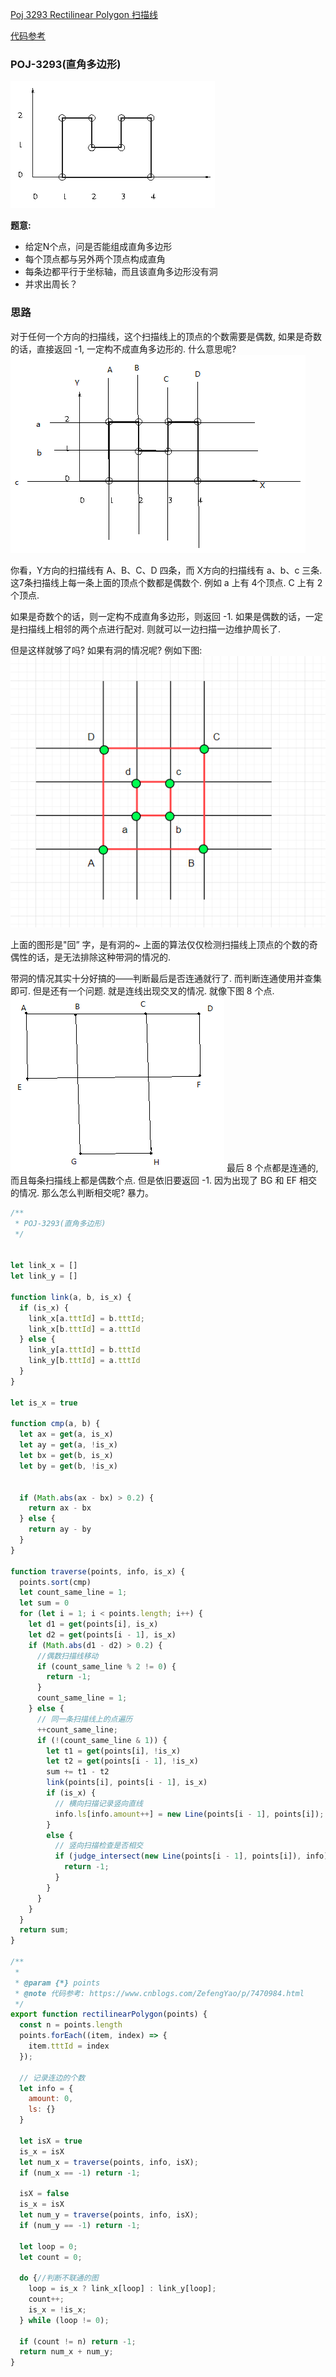 [Poj 3293 Rectilinear Polygon 扫描线](https://yfscfs.gitee.io/post/poj-3293-rectilinear-polygon-%E6%89%AB%E6%8F%8F%E7%BA%BF/)

[代码参考](https://www.cnblogs.com/ZefengYao/p/7470984.html)

### POJ-3293(直角多边形)

![alt](./img/002.png)

**题意:**
- 给定N个点，问是否能组成直角多边形
- 每个顶点都与另外两个顶点构成直角
- 每条边都平行于坐标轴，而且该直角多边形没有洞
- 并求出周长？

### 思路
对于任何一个方向的扫描线，这个扫描线上的顶点的个数需要是偶数, 如果是奇数的话，直接返回 -1, 一定构不成直角多边形的. 什么意思呢?
![alt](./img/003.png)

你看，Y方向的扫描线有 A、B、C、D 四条，而 X方向的扫描线有 a、b、c 三条. 这7条扫描线上每一条上面的顶点个数都是偶数个. 例如 a 上有 4个顶点. C 上有 2个顶点.

如果是奇数个的话，则一定构不成直角多边形，则返回 -1. 如果是偶数的话，一定是扫描线上相邻的两个点进行配对. 则就可以一边扫描一边维护周长了.

但是这样就够了吗? 如果有洞的情况呢? 例如下图:
![alt](./img/004.png)

上面的图形是"回” 字，是有洞的~ 上面的算法仅仅检测扫描线上顶点的个数的奇偶性的话，是无法排除这种带洞的情况的.

带洞的情况其实十分好搞的——判断最后是否连通就行了. 而判断连通使用并查集即可. 但是还有一个问题. 就是连线出现交叉的情况. 就像下图 8 个点.
![alt](./img/005.png)
最后 8 个点都是连通的, 而且每条扫描线上都是偶数个点. 但是依旧要返回 -1. 因为出现了 BG 和 EF 相交的情况. 那么怎么判断相交呢? 暴力。

```js
/**
 * POJ-3293(直角多边形)
 */


let link_x = []
let link_y = []

function link(a, b, is_x) {
  if (is_x) {
    link_x[a.tttId] = b.tttId;
    link_x[b.tttId] = a.tttId
  } else {
    link_y[a.tttId] = b.tttId
    link_y[b.tttId] = a.tttId
  }
}

let is_x = true

function cmp(a, b) {
  let ax = get(a, is_x)
  let ay = get(a, !is_x)
  let bx = get(b, is_x)
  let by = get(b, !is_x)


  if (Math.abs(ax - bx) > 0.2) {
    return ax - bx
  } else {
    return ay - by
  }
}

function traverse(points, info, is_x) {
  points.sort(cmp)
  let count_same_line = 1;
  let sum = 0
  for (let i = 1; i < points.length; i++) {
    let d1 = get(points[i], is_x)
    let d2 = get(points[i - 1], is_x)
    if (Math.abs(d1 - d2) > 0.2) {
      //偶数扫描线移动
      if (count_same_line % 2 != 0) {
        return -1;
      }
      count_same_line = 1;
    } else {
      // 同一条扫描线上的点遍历
      ++count_same_line;
      if (!(count_same_line & 1)) {
        let t1 = get(points[i], !is_x)
        let t2 = get(points[i - 1], !is_x)
        sum += t1 - t2
        link(points[i], points[i - 1], is_x)
        if (is_x) {
          // 横向扫描记录竖向直线
          info.ls[info.amount++] = new Line(points[i - 1], points[i]);
        }
        else {
          // 竖向扫描检查是否相交
          if (judge_intersect(new Line(points[i - 1], points[i]), info)) {
            return -1;
          }
        }
      }
    }
  }
  return sum;
}

/**
 *
 * @param {*} points
 * @note 代码参考: https://www.cnblogs.com/ZefengYao/p/7470984.html
 */
export function rectilinearPolygon(points) {
  const n = points.length
  points.forEach((item, index) => {
    item.tttId = index
  });

  // 记录连边的个数
  let info = {
    amount: 0,
    ls: {}
  }

  let isX = true
  is_x = isX
  let num_x = traverse(points, info, isX);
  if (num_x == -1) return -1;

  isX = false
  is_x = isX
  let num_y = traverse(points, info, isX);
  if (num_y == -1) return -1;

  let loop = 0;
  let count = 0;

  do {//判断不联通的图
    loop = is_x ? link_x[loop] : link_y[loop];
    count++;
    is_x = !is_x;
  } while (loop != 0);

  if (count != n) return -1;
  return num_x + num_y;
}

```
